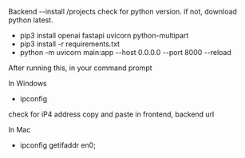 Backend --install /projects
check for python version. if not, download python latest.

- pip3 install openai fastapi uvicorn python-multipart
- pip3 install -r requirements.txt
- python -m uvicorn main:app --host 0.0.0.0 --port 8000 --reload

After running this, in your command prompt 

In Windows
- ipconfig

check for iP4 address copy and paste in frontend, backend url

In Mac
- ipconfig getifaddr en0;
